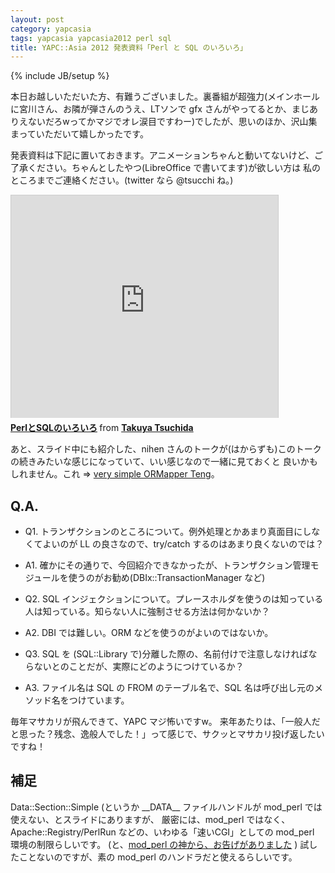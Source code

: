```yaml
---
layout: post
category: yapcasia
tags: yapcasia yapcasia2012 perl sql
title: YAPC::Asia 2012 発表資料「Perl と SQL のいろいろ」
---
```

{% include JB/setup %}

本日お越しいただいた方、有難うございました。裏番組が超強力(メインホールに宮川さん、お隣が弾さんのうえ、LTソンで gfx さんがやってるとか、まじありえないだろwってかマジでオレ涙目ですわー)でしたが、思いのほか、沢山集まっていただいて嬉しかったです。

発表資料は下記に置いておきます。アニメーションちゃんと動いてないけど、ご了承ください。ちゃんとしたやつ(LibreOffice で書いてます)が欲しい方は
私のところまでご連絡ください。(twitter なら @tsucchi ね。)

<iframe src="http://www.slideshare.net/slideshow/embed_code/14511986" width="427" height="356" frameborder="0" marginwidth="0" marginheight="0" scrolling="no" style="border:1px solid #CCC;border-width:1px 1px 0;margin-bottom:5px" allowfullscreen> </iframe> <div style="margin-bottom:5px"> <strong> <a href="http://www.slideshare.net/tsucchi/perlsql" title="PerlとSQLのいろいろ" target="_blank">PerlとSQLのいろいろ</a> </strong> from <strong><a href="http://www.slideshare.net/tsucchi" target="_blank">Takuya Tsuchida</a></strong></div>

あと、スライド中にも紹介した、nihen さんのトークが(はからずも)このトークの続きみたいな感じになっていて、いい感じなので一緒に見ておくと
良いかもしれません。これ => [very simple ORMapper Teng](http://yapcasia.org/2012/talk/show/3570fad2-d484-11e1-964b-37a36aeab6a4)。

## Q.A.
- Q1. トランザクションのところについて。例外処理とかあまり真面目にしなくてよいのが LL の良さなので、try/catch するのはあまり良くないのでは？
- A1. 確かにその通りで、今回紹介できなかったが、トランザクション管理モジュールを使うのがお勧め(DBIx::TransactionManager など)

- Q2. SQL インジェクションについて。プレースホルダを使うのは知っている人は知っている。知らない人に強制させる方法は何かないか？
- A2. DBI では難しい。ORM などを使うのがよいのではないか。

- Q3. SQL を (SQL::Library で)分離した際の、名前付けで注意しなければならないとのことだが、実際にどのようにつけているか？
- A3. ファイル名は SQL の FROM のテーブル名で、SQL 名は呼び出し元のメソッド名をつけています。

毎年マサカリが飛んできて、YAPC マジ怖いですw。
来年あたりは、「一般人だと思った？残念、逸般人でした！」って感じで、サクッとマサカリ投げ返したいですね！

## 補足
Data::Section::Simple (というか \_\_DATA\_\_ ファイルハンドルが mod\_perl では使えない、とスライドにありますが、
厳密には、mod\_perl ではなく、Apache::Registry/PerlRun などの、いわゆる「速いCGI」としての mod\_perl 環境の制限らしいです。
(と、[mod\_perl の神から、お告げがありました](https://twitter.com/mod_perl_info/status/253419203976118273) )
試したことないのですが、素の mod\_perl のハンドラだと使えるらしいです。
